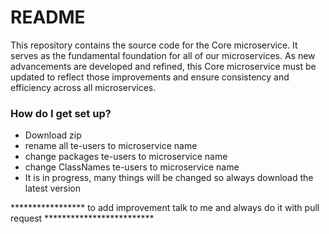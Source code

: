 # README #

This repository contains the source code for the Core microservice. It serves as the fundamental foundation for all of
our microservices.
As new advancements are developed and refined, this Core microservice must be updated to reflect those improvements and
ensure consistency and efficiency across all microservices.

### How do I get set up? ###

* Download zip
* rename all te-users to microservice name
* change packages te-users to microservice name
* change ClassNames te-users to microservice name
* It is in progress, many things will be changed so always download the latest version

***************** to add improvement talk to me and always do it with pull request *************************
